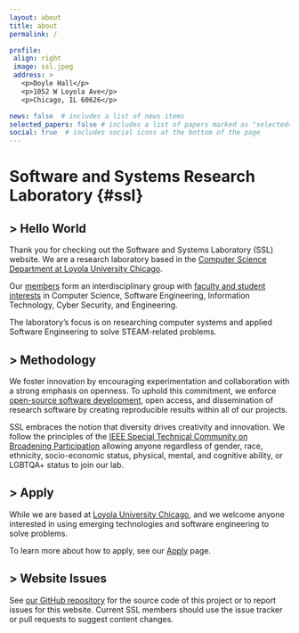 ```yaml
---
layout: about
title: about
permalink: /

profile:
 align: right
 image: ssl.jpeg
 address: >
   <p>Doyle Hall</p>
   <p>1052 W Loyola Ave</p>
   <p>Chicago, IL 60626</p>

news: false  # includes a list of news items
selected_papers: false # includes a list of papers marked as "selected={true}"
social: true  # includes social icons at the bottom of the page
---
```

<!-- Markdown Syntax: https://www.markdownguide.org/ -->

# Software and Systems Research Laboratory {#ssl}

## > Hello World

Thank you for checking out the Software and Systems Laboratory (SSL) website. We are a research laboratory based in the [Computer Science Department at Loyola University Chicago](https://www.luc.edu/cs).

Our [members]() form an interdisciplinary group with [faculty and student interests]() in Computer Science, Software Engineering, Information Technology, Cyber Security, and Engineering.

The laboratory’s focus is on researching computer systems and applied Software Engineering to solve STEAM-related problems.

## > Methodology

We foster innovation by encouraging experimentation and collaboration with a strong emphasis on openness. To uphold this commitment, we enforce [open-source software development](https://github.com/SoftwareSystemsLaboratory), open access, and dissemination of research software by creating reproducible results within all of our projects.

SSL embraces the notion that diversity drives creativity and innovation. We follow the principles of the [IEEE Special Technical Community on Broadening Participation](http://stcbp.org/) allowing anyone regardless of gender, race, ethnicity, socio-economic status, physical, mental, and cognitive ability, or LGBTQA+ status to join our lab.

## > Apply

While we are based at [Loyola University Chicago](https://www.luc.edu/), and we welcome anyone interested in using emerging technologies and software engineering to solve problems.

To learn more about how to apply, see our [Apply](/apply/) page.

## > Website Issues

See [our GitHub repository](https://github.com/LoyolaChicagoCS/ssl2) for the source code of this project or to report issues for this website. Current SSL members should use the issue tracker or pull requests to suggest content changes.

<!-- TODO: Create other formats of the website and host them on GitHub releases -->
<!-- ## > Other Formats {#other-formats}

This site is also available in printable PDF or eBook formats. -->
